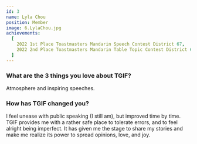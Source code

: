 ```yaml
---
id: 3
name: Lyla Chou
position: Member
image: 6.LylaChou.jpg
achievements:
  [
    2022 1st Place Toastmasters Mandarin Speech Contest District 67,
    2022 2nd Place Toastmasters Mandarin Table Topic Contest District 67,
  ]
---
```


### What are the 3 things you love about TGIF?

Atmosphere and inspiring speeches.

### How has TGIF changed you?

I feel unease with public speaking (I still am), but improved time by time.
TGIF provides me with a rather safe place to tolerate errors, and to feel alright being imperfect. It has given me the stage to share my stories and make me realize its power to spread opinions, love, and joy.
